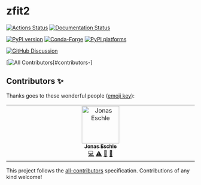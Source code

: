 # zfit2



[![Actions Status][actions-badge]][actions-link]
[![Documentation Status][rtd-badge]][rtd-link]

[![PyPI version][pypi-version]][pypi-link]
[![Conda-Forge][conda-badge]][conda-link]
[![PyPI platforms][pypi-platforms]][pypi-link]

[![GitHub Discussion][github-discussions-badge]][github-discussions-link]

<!-- ALL-CONTRIBUTORS-BADGE:START - Do not remove or modify this section -->

[![All Contributors][contributors-badge][#contributors-]

<!-- ALL-CONTRIBUTORS-BADGE:END -->

<!-- SPHINX-START -->

<!-- prettier-ignore-start -->
[actions-badge]:            https://github.com/zfit/zfit2/workflows/CI/badge.svg
[actions-link]:             https://github.com/zfit/zfit2/actions
[conda-badge]:              https://img.shields.io/conda/vn/conda-forge/zfit2
[conda-link]:               https://github.com/conda-forge/zfit2-feedstock
[github-discussions-badge]: https://img.shields.io/static/v1?label=Discussions&message=Ask&color=blue&logo=github
[github-discussions-link]:  https://github.com/zfit/zfit2/discussions
[pypi-link]:                https://pypi.org/project/zfit2/
[pypi-platforms]:           https://img.shields.io/pypi/pyversions/zfit2
[pypi-version]:             https://img.shields.io/pypi/v/zfit2
[rtd-badge]:                https://readthedocs.org/projects/zfit2/badge/?version=latest
[rtd-link]:                 https://zfit2.readthedocs.io/en/latest/?badge=latest
[contributors-badge]:       https://img.shields.io/badge/all_contributors-1-orange.svg?style=flat-square

<!-- prettier-ignore-end -->

## Contributors ✨

Thanks goes to these wonderful people
([emoji key](https://allcontributors.org/docs/en/emoji-key)):

<!-- ALL-CONTRIBUTORS-LIST:START - Do not remove or modify this section -->
<!-- prettier-ignore-start -->
<!-- markdownlint-disable -->
<table>
  <tbody>
    <tr>
      <td align="center" valign="top" width="14.28%"><a href="https://github.com/jonas-eschle"><img src="https://avatars.githubusercontent.com/u/17454848?v=4?s=100" width="100px;" alt="Jonas Eschle"/><br /><sub><b>Jonas Eschle</b></sub></a><br /><a href="https://github.com/zfit/zfit2/commits?author=jonas-eschle" title="Code">💻</a> <a href="https://github.com/zfit/zfit2/commits?author=jonas-eschle" title="Tests">⚠️</a> <a href="#projectManagement-jonas-eschle" title="Project Management">📆</a> <a href="#ideas-jonas-eschle" title="Ideas, Planning, & Feedback">🤔</a></td>
    </tr>
  </tbody>
</table>

<!-- markdownlint-restore -->
<!-- prettier-ignore-end -->

<!-- ALL-CONTRIBUTORS-LIST:END -->

This project follows the
[all-contributors](https://github.com/all-contributors/all-contributors)
specification. Contributions of any kind welcome!
